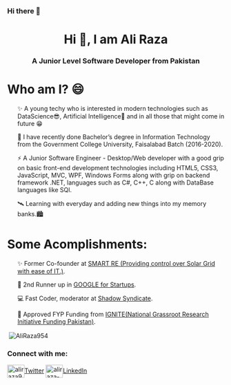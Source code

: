 ### Hi there 👋

<!--
**AliRaza954/AliRaza954** is a ✨ _special_ ✨ repository because its `README.md` (this file) appears on your GitHub profile.

Here are some ideas to get you started:

- 🔭 I’m currently working on ...
- 🌱 I’m currently learning ...
- 👯 I’m looking to collaborate on ...
- 🤔 I’m looking for help with ...
- 💬 Ask me about ...
- 📫 How to reach me: ...
- 😄 Pronouns: ...
- ⚡ Fun fact: ...
-->
<h1 align="center">Hi 👋, I am Ali Raza</h1>
<h3 align="center"> A Junior Level Software Developer  from Pakistan</h3>

# Who am I? 😄
<p>
<list>
<ul> ✨ A young techy who is interested in modern technologies such as DataScience😎, Artificial Intelligence🤖 and in all those that might come in future 😁</ul>
<ul> 🌱 I have recently done Bachelor’s degree in Information Technology from the Government College University, Faisalabad Batch (2016-2020). </ul>
<ul> ⚡️ A Junior Software Engineer - Desktop/Web developer with a good grip on basic front-end development technologies including HTML5, CSS3, JavaScript, MVC, WPF, Windows Forms along with grip on backend framework .NET, languages such as C#, C++, C along with DataBase languages like SQl. </ul>
<ul> 🛰 Learning with everyday and adding new things into my memory banks.🏙 </ul>
</list>
</p>

# Some Acomplishments: 
<p>
  <list>
    <ul> ✨ Former Co-founder at <a href = "https://www.facebook.com/SmarPVS">SMART RE (Providing control over Solar Grid with ease of IT.)</a>.</ul>
    <ul> 🔭 2nd Runner up in <a href = "https://www.facebook.com/SmarPVS/photos/a.107016540782723/107017530782624">GOOGLE for Startups</a>.</ul>
    <ul> 💻 Fast Coder, moderator at <a href = "https://discord.com/channels/612170980718280724/613595782116933651">Shadow Syndicate</a>.</ul>
    <ul> 🚀 Approved FYP Funding from <a href = "https://drive.google.com/file/d/1zqAjIFk0ynvJS15RNdIp--D8FUSG161L/view?usp=sharing">IGNITE(National Grassroot Research Initiative Funding Pakistan)</a>.</ul>
  </list>
</p>



<p>&nbsp;<img align="center" src="https://github-readme-stats.vercel.app/api?username=AliRaza954&show_icons=true&locale=en" alt="AliRaza954" /></p>

<h3 align="left">Connect with me:</h3>
<p align="left">
<a href="https://twitter.com/aliraza956" target="blank"><img align="center" src="https://cdn.jsdelivr.net/npm/simple-icons@3.0.1/icons/twitter.svg" alt="aliraza956" height="30" width="40" />Twitter</a>
<a href="https://www.linkedin.com/in/aliraza-ali954/" target="blank"><img align="center" src="https://cdn.jsdelivr.net/npm/simple-icons@3.0.1/icons/linkedin.svg" alt="aliraza-ali954/" height="30" width="40" />LinkedIn</a>
</p>
